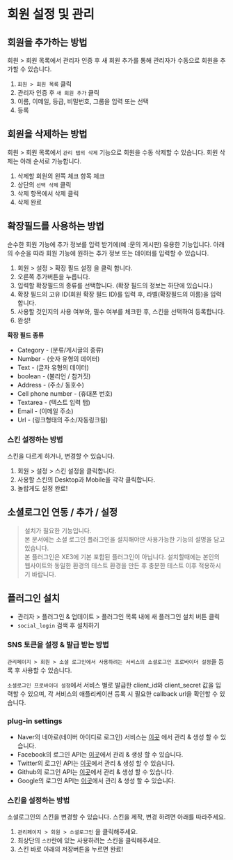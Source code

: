 # 회원 설정 및 관리

## 회원을 추가하는 방법

회원 &gt; 회원 목록에서 관리자 인증 후 새 회원 추가를 통해 관리자가 수동으로 회원을 추가할 수 있습니다.

1. `회원 > 회원 목록` 클릭
2. 관리자 인증 후 `새 회원 추가` 클릭
3. 이름, 이메일, 등급, 비밀번호, 그룹을 입력 또는 선택
4. 등록

## 회원을 삭제하는 방법

회원 &gt; 회원 목록에서 `관리 탭의 삭제` 기능으로 회원을 수동 삭제할 수 있습니다. 회원 삭제는 아래 순서로 가능합니다.

1. 삭제할 회원의 왼쪽 체크 항목 체크
2. 상단의 `선택 삭제` 클릭
3. 삭제 항목에서 삭제 클릭
4. 삭제 완료

## 확장필드를 사용하는 방법

순수한 회원 기능에 추가 정보를 입력 받기에\(예 :문의 게시판\) 유용한 기능입니다. 아래의 수순을 따라 회원 기능에 원하는 추가 정보 또는 데이터를 입력할 수 있습니다.

1. 회원 &gt; 설정 &gt; 확장 필드 설정 을 클릭 합니다.
2. 오른쪽 추가버튼을 누릅니다.
3. 입력할 확장필드의 종류를 선택합니다. \(확장 필드의 정보는 하단에 있습니다.\)
4. 확장 필드의 고유 ID\(회원 확장 필드 ID\)를 입력 후, 라벨\(확장필드의 이름\)을 입력 합니다.
5. 사용할 것인지의 사용 여부와, 필수 여부를 체크한 후, 스킨을 선택하여 등록합니다.
6. 완성!

**확장 필드 종류**

* Category - \(분류/게시글의 종류\)
* Number - \(숫자 유형의 데이터\)
* Text - \(글자 유형의 데이터\)
* boolean - \(불리언 / 참거짓\)
* Address - \(주소/ 동호수\)
* Cell phone number - \(휴대폰 번호\)
* Textarea - \(텍스트 입력 탭\)
* Email - \(이메일 주소\)
* Url - \(링크형태의 주소/자동링크됨\)

### 스킨 설정하는 방법

스킨을 다르게 하거나, 변경할 수 있습니다.

1. 회원 &gt; 설정 &gt; 스킨 설정을 클릭합니다.
2. 사용할 스킨의 Desktop과 Mobile을 각각 클릭합니다.
3. 놀랍게도 설정 완료!

## 소셜로그인 연동 / 추가 / 설정

>설치가 필요한 기능입니다.  
본 문서에는 소셜 로그인 플러그인을 설치해야만 사용가능한 기능의 설명을 담고 있습니다.  
본 플러그인은 XE3에 기본 포함된 플러그인이 아닙니다. 설치할때에는 본인의 웹사이트와 동일한 환경의 테스트 환경을 만든 후 충분한 테스트 이후 적용하시기 바랍니다.
>

## 플러그인 설치

* 관리자 &gt; 플러그인 & 업데이트 &gt; 플러그인 목록 내에 새 플러그인 설치 버튼 클릭
* `social_login` 검색 후 설치하기

### SNS 토큰을 설정 & 발급 받는 방법

``관리페이지 > 회원 > 소셜 로그인에서 사용하려는 서비스의 소셜로그인 프로바이더 설정``을 등록 후 사용할 수 있습니다.

``소셜로그인 프로바이더 설정``에서 서비스 별로 발급한 client\_id와 client\_secret 값을 입력할 수 있으며, 각 서비스의 애플리케이션 등록 시 필요한 callback url을 확인할 수 있습니다.

### plug-in settings

* Naver의 네아로\(네이버 아이디로 로그인\) 서비스는 [이곳](https://developers.naver.com/apps/#/list) 에서 관리 & 생성 할 수 있습니다.
* Facebook의 로그인 API는 [이곳](https://developers.facebook.com/apps/)에서 관리 & 생성 할 수 있습니다.
* Twitter의 로그인 API는 [이곳](https://developer.twitter.com/en/apps)에서 관리 & 생성 할 수 있습니다.
* Github의 로그인 API는 [이곳](https://github.com/settings/developers)에서 관리 & 생성 할 수 있습니다.
* Google의 로그인 API는 [이곳](https://console.developers.google.com/)에서 관리 & 생성 할 수 있습니다.

### 스킨을 설정하는 방법

소셜로그인의 스킨을 변경할 수 있습니다. 스킨을 제작, 변경 하려면 아래를 따라주세요.

1. ``관리페이지 > 회원 > 소셜로그인`` 을 클릭해주세요.
2. 최상단의 ``스킨``란에 있는 사용하려는 스킨을 클릭해주세요.
3. 스킨 바로 아래의 저장버튼을 누르면 완료!

